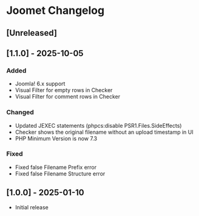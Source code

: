 # Joomet Changelog

## [Unreleased]


## [1.1.0] - 2025-10-05
### Added
- Joomla! 6.x support
- Visual Filter for empty rows in Checker
- Visual Filter for comment rows in Checker

### Changed
- Updated JEXEC statements (phpcs:disable PSR1.Files.SideEffects)
- Checker shows the original filename without an upload timestamp in UI
- PHP Minimum Version is now 7.3

### Fixed
- Fixed false Filename Prefix error
- Fixed false Filename Structure error

## [1.0.0] - 2025-01-10
- Initial release
